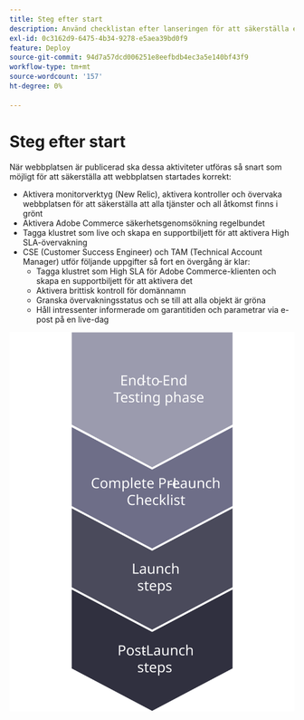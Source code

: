 ```yaml
---
title: Steg efter start
description: Använd checklistan efter lanseringen för att säkerställa en smidig implementering av Adobe Commerce webbplats.
exl-id: 0c3162d9-6475-4b34-9278-e5aea39bd0f9
feature: Deploy
source-git-commit: 94d7a57dcd006251e8eefbdb4ec3a5e140bf43f9
workflow-type: tm+mt
source-wordcount: '157'
ht-degree: 0%

---
```


# Steg efter start

När webbplatsen är publicerad ska dessa aktiviteter utföras så snart som möjligt för att säkerställa att webbplatsen startades korrekt:

- Aktivera monitorverktyg (New Relic), aktivera kontroller och övervaka webbplatsen för att säkerställa att alla tjänster och all åtkomst finns i grönt
- Aktivera Adobe Commerce säkerhetsgenomsökning regelbundet
- Tagga klustret som live och skapa en supportbiljett för att aktivera High SLA-övervakning
- CSE (Customer Success Engineer) och TAM (Technical Account Manager) utför följande uppgifter så fort en övergång är klar:
   - Tagga klustret som High SLA för Adobe Commerce-klienten och skapa en supportbiljett för att aktivera det
   - Aktivera brittisk kontroll för domännamn
   - Granska övervakningsstatus och se till att alla objekt är gröna
   - Håll intressenter informerade om garantitiden och parametrar via e-post på en live-dag

![Diagram som visar fas 4 av startprocessen](../../assets/playbooks/launch-steps-4.svg)
